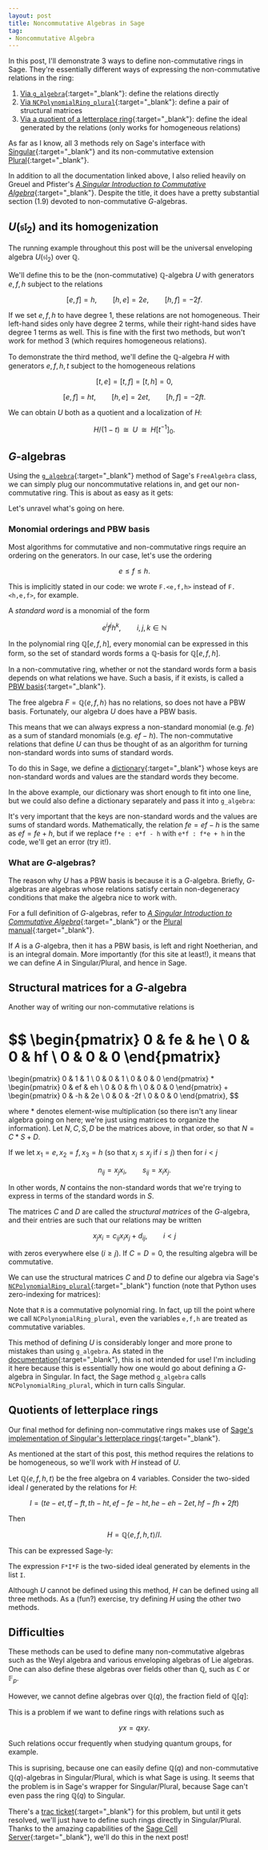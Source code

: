 ```yaml
---
layout: post
title: Noncommutative Algebras in Sage
tag: 
- Noncommutative Algebra
---
```


In this post, I'll demonstrate 3 ways to define non-commutative rings in Sage. They're essentially different ways of expressing the non-commutative relations in the ring:

  1. [Via `g_algebra`](http://doc.sagemath.org/html/en/reference/algebras/sage/algebras/free_algebra.html#sage.algebras.free_algebra.FreeAlgebra_generic.g_algebra){:target="_blank"}: define the relations directly
  1. [Via `NCPolynomialRing_plural`](http://www.sagemath.org/documentation/html/en/reference/polynomial_rings/sage/rings/polynomial/plural.html){:target="_blank"}: define a pair of structural matrices
  1. [Via a quotient of a letterplace ring](http://doc.sagemath.org/html/en/reference/rings/sage/rings/quotient_ring.html){:target="_blank"}: define the ideal generated by the relations (only works for homogeneous relations)
  
<!--more-->

As far as I know, all 3 methods rely on Sage's interface with [Singular](https://www.singular.uni-kl.de/index.php){:target="_blank"} and its non-commutative extension [Plural](https://www.singular.uni-kl.de/Manual/4-0-2/sing_469.htm){:target="_blank"}. 

In addition to all the documentation linked above, I also relied heavily on  Greuel and Pfister's [*A Singular Introduction to
Commutative Algebra*](http://www.cimpa-icpam.org/archivesecoles/20130130100834/singularbuch1-210.pdf){:target="_blank"}. Despite the title, it does have a pretty substantial section (1.9) devoted to non-commutative $G$-algebras.

## $U(\mathfrak{sl}_2)$ and its homogenization

The running example throughout this post will be the universal enveloping algebra $U(\mathfrak{sl}_2)$ over $\mathbb{Q}$. 

We'll define this to be the (non-commutative) $\mathbb{Q}$-algebra $U$ with generators $e,f,h$ subject to the relations

$$
[e,f] = h, \qquad [h,e] = 2e, \qquad [h,f] = -2f.
$$

If we set $e,f,h$ to have degree 1, these relations are not homogeneous. Their left-hand sides only have degree 2 terms, while their right-hand sides have degree 1 terms as well. This is fine with the first two methods, but won't work for method 3 (which requires homogeneous relations).

To demonstrate the third method, we'll define the $\mathbb{Q}$-algebra $H$ with generators $e,f,h,t$ subject to the homogeneous relations

$$
[t,e] = [t,f] = [t,h] = 0,
$$

$$
[e,f] = ht, \qquad [h,e] = 2et, \qquad [h,f] = -2ft.
$$

We can obtain $U$ both as a quotient and a localization of $H$:

$$
H/(1-t) \;\;\cong\;\; U \;\;\cong\;\; H[t^{-1}]_0.
$$

## $G$-algebras
Using the  [`g_algebra`](http://doc.sagemath.org/html/en/reference/algebras/sage/algebras/free_algebra.html#sage.algebras.free_algebra.FreeAlgebra_generic.g_algebra){:target="_blank"} method of Sage's `FreeAlgebra` class, we can simply plug our noncommutative relations in, and get our non-commutative ring. This is about as easy as it gets:

<div class="sage">
  <script type="text/x-sage">
F.<e,f,h> = FreeAlgebra(QQ,3)
U = F.g_algebra({f*e: e*f - h, h*e: e*h + 2*e, h*f: f*h-2*f})
U
  </script>
</div>

Let's unravel what's going on here.

### Monomial orderings and PBW basis
Most algorithms for commutative and non-commutative rings require an ordering on the generators. In our case, let's use the ordering

$$
e \leq f \leq h.
$$

This is implicitly stated in our code: we wrote `F.<e,f,h>` instead of `F.<h,e,f>`, for example.

A *standard word* is a monomial of the form

$$
e^if^jh^k, \qquad i,j,k \in \mathbb{N}
$$

In the polynomial ring $\mathbb{Q}[e,f,h]$, every monomial can be expressed in this form, so the set of standard words forms a $\mathbb{Q}$-basis for $\mathbb{Q}[e,f,h]$.

In a non-commutative ring, whether or not the standard words form a basis depends on what relations we have. Such a basis, if it exists, is called a [PBW basis](https://en.wikipedia.org/wiki/Poincar%C3%A9%E2%80%93Birkhoff%E2%80%93Witt_theorem){:target="_blank"}. 

The free algebra $F = \mathbb{Q}\langle e,f,h\rangle$ has no relations, so does not have a PBW basis. Fortunately, our algebra $U$ does have a PBW basis. 

This means that we can always express a non-standard monomial (e.g. $fe$) as a sum of standard monomials (e.g. $ef - h$). The non-commutative relations that define $U$ can thus be thought of as an algorithm for turning non-standard words into sums of standard words.

To do this in Sage, we define a [dictionary](https://docs.python.org/2/tutorial/datastructures.html#dictionaries){:target="_blank"} whose keys are non-standard words and values are the standard words they become.

In the above example, our dictionary was short enough to fit into one line, but we could also define a dictionary separately and pass it into `g_algebra`:

<div class="sage">
  <script type="text/x-sage">
F.<e,f,h> = FreeAlgebra(QQ,3)
 
U_relations = {
   f*e : e*f - h,
   h*e : e*h + 2*e,
   h*f : f*h - 2*f
}
 
U = F.g_algebra(U_relations)
U
   </script>
</div>

It's very important that the keys are non-standard words and the values are sums of standard words. Mathematically, the relation $fe = ef - h$ is the same as $ef = fe + h$, but if we replace `f*e : e*f - h` with `e*f : f*e + h` in the code, we'll get an error (try it!).

### What are $G$-algebras?
The reason why $U$ has a PBW basis is because it is a $G$-algebra. Briefly, $G$-algebras are algebras whose relations satisfy certain non-degeneracy conditions that make the algebra nice to work with. 

For a full definition of $G$-algebras, refer to [*A Singular Introduction to Commutative Algebra*](http://www.cimpa-icpam.org/archivesecoles/20130130100834/singularbuch1-210.pdf){:target="_blank"} or the [Plural manual](https://www.singular.uni-kl.de/Manual/4-0-2/sing_534.htm#SEC573){:target="_blank"}.

If $A$ is a $G$-algebra, then it has a PBW basis, is left and right Noetherian, and is an integral domain. More importantly (for this site at least!), it means that we can define $A$ in Singular/Plural, and hence in Sage.

## Structural matrices for a $G$-algebra
Another way of writing our non-commutative relations is

$$
\begin{pmatrix}
0 & fe & he \\
0 & 0  & hf \\
0 & 0 & 0
\end{pmatrix}
=
\begin{pmatrix}
0 & 1 & 1 \\
0 & 0 & 1 \\
0 & 0 & 0
\end{pmatrix}
*
\begin{pmatrix}
0 & ef & eh \\
0 & 0  & fh \\
0 & 0 & 0
\end{pmatrix}
+
\begin{pmatrix}
0 & -h & 2e \\
0 & 0  & -2f \\
0 & 0 & 0
\end{pmatrix},
$$

where $*$ denotes element-wise multiplication (so there isn't any linear algebra going on here; we're just using matrices to organize the information). Let $N,C,S,D$ be the matrices above, in that order, so that $N = C*S + D$. 

If we let $x_1 = e, x_2 = f, x_3 = h$ (so that $x_i \leq x_j$ if $i \leq j$) then for $i < j$

$$
n_{ij} = x_j x_i, \qquad s_{ij} = x_i x_j.
$$

In other words, $N$ contains the non-standard words that we're trying to express in terms of the standard words in $S$. 

The matrices $C$ and $D$ are called the *structural matrices* of the $G$-algebra, and their entries are such that our relations may be written

$$
x_jx_i = c_{ij} x_i x_j  + d_{ij}, \qquad i < j
$$

with zeros everywhere else ($i \geq j$). If $C = D = 0$, the resulting algebra will be commutative.

We can use the structural matrices $C$ and $D$ to define our algebra via Sage's  [`NCPolynomialRing_plural`](http://www.sagemath.org/documentation/html/en/reference/polynomial_rings/sage/rings/polynomial/plural.html){:target="_blank"} function (note that Python uses zero-indexing for matrices):

<div class="sage">
  <script type="text/x-sage">
from sage.rings.polynomial.plural import NCPolynomialRing_plural

R = QQ['e','f','h']
R.inject_variables()

C = matrix(R,3)
D = matrix(R,3)

C[0,1] = 1
C[0,2] = 1
C[1,2] = 1

D[0,1] = -h
D[0,2] = 2*e
D[1,2] = -2*f

show(C)
show(D)

U.<e,f,h> = NCPolynomialRing_plural(QQ, c = C, d = D, order = TermOrder('lex',3), category = Algebras(QQ))
U
  </script>
</div>

Note that `R` is a commutative polynomial ring. In fact, up till the point where we call `NCPolynomialRing_plural`, even the variables `e,f,h` are treated as commutative variables.

This method of defining $U$ is considerably longer and more prone to mistakes than using `g_algebra`. As stated in the [documentation](http://www.sagemath.org/documentation/html/en/reference/polynomial_rings/sage/rings/polynomial/plural.html){:target="_blank"}, this is not intended for use! I'm including it here because this is essentially how one would go about defining a $G$-algebra in Singular. In fact, the Sage method `g_algebra` calls `NCPolynomialRing_plural`, which in turn calls Singular. 

## Quotients of letterplace rings
Our final method for defining non-commutative rings makes use of [Sage's implementation of Singular's letterplace rings](http://doc.sagemath.org/html/en/reference/algebras/sage/algebras/letterplace/free_algebra_letterplace.html){:target="_blank"}. 

As mentioned at the start of this post, this method requires the relations to be homogeneous, so we'll work with $H$ instead of $U$. 

Let $\mathbb{Q}\langle e,f,h,t \rangle$ be the free algebra on 4 variables. Consider the two-sided ideal $I$ generated by the relations for $H$:

$$
I = (te - et, tf - ft, th - ht, ef - fe - ht, he - eh - 2et, hf - fh + 2ft)
$$

Then

$$
H = \mathbb{Q}\langle e,f,h,t \rangle/I.
$$

This can be expressed Sage-ly:

<div class="sage">
  <script type="text/x-sage">
F.<e,f,h,t> = FreeAlgebra(QQ, implementation='letterplace')

I = [
    t*e - e*t,
    t*f - f*t,
    t*h - h*t,
    e*f - f*e - h*t,
    h*e - e*h - 2*e*t,
    h*f - f*h + 2*f*t
]

H = F.quotient(F * I * F)
H
  </script>
</div>

The expression `F*I*F` is the two-sided ideal generated by elements in the list `I`.

Although $U$ cannot be defined using this method, $H$ can be defined using all three methods. As a (fun?) exercise, try defining $H$ using the other two methods.

## Difficulties
These methods can be used to define many non-commutative algebras such as the Weyl algebra and various enveloping algebras of Lie algebras. One can also define these algebras over fields other than $\mathbb{Q}$, such as $\mathbb{C}$ or $\mathbb{F}_p$.

However, we cannot define algebras over $\mathbb{Q}(q)$, the fraction field of $\mathbb{Q}[q]$:

<div class="sage">
  <script type="text/x-sage">
Qq =QQ['q'].fraction_field()
Qq.inject_variables()

F.<x,y> = FreeAlgebra(Qq,2)

F.g_algebra({y*x : q*x*y})  
  </script>
</div>

This is a problem if we want to define rings with relations such as

$$
yx = qxy.
$$

Such relations occur frequently when studying quantum groups, for example. 

This is suprising, because one can easily define $\mathbb{Q}(q)$ and non-commutative $\mathbb{Q}(q)$-algebras in Singular/Plural, which is what Sage is using. It seems that the problem is in Sage's wrapper for Singular/Plural, because Sage can't even pass the ring $\mathbb{Q}(q)$ to Singular. 

There's a [trac ticket](http://trac.sagemath.org/ticket/14886){:target="_blank"} for this problem, but until it gets resolved, we'll just have to define such rings directly in Singular/Plural. Thanks to the amazing capabilities of the [Sage Cell Server](https://sagecell.sagemath.org/){:target="_blank"}, we'll do this in the next post!
